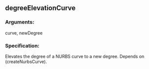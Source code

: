 ## degreeElevationCurve
### Arguments: 
curve, newDegree
### Specification: 
Elevates the degree of a NURBS curve to a new degree. Depends on (createNurbsCurve).
